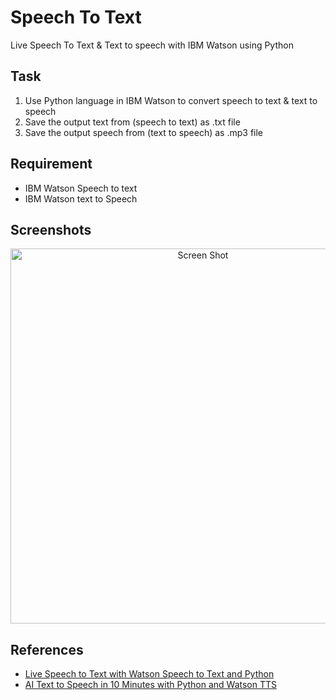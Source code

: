# Speech To Text 
Live Speech To Text & Text to speech with IBM Watson using Python

## Task
1. Use Python language in IBM Watson to convert speech to text & text to speech 
2. Save the output text from (speech to text) as .txt file 
3. Save the output speech from (text to speech) as .mp3 file 

## Requirement
* IBM Watson Speech to text
* IBM Watson text to Speech

## Screenshots
<p align="center">
<img width="600" alt="Screen Shot" src="https://user-images.githubusercontent.com/27751735/129944880-d1c45fb2-ce29-40ed-bd25-6cb2e159e037.png">
</p>

## References
* [Live Speech to Text with Watson Speech to Text and Python](https://www.youtube.com/watch?v=YCyuZM454_I)
* [AI Text to Speech in 10 Minutes with Python and Watson TTS](https://www.youtube.com/watch?v=8k8S5ruFAUs) 